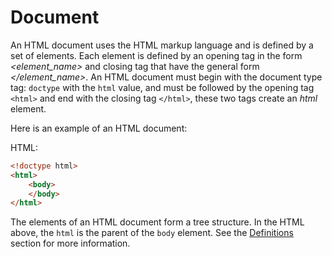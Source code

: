 # Document

An HTML document uses the HTML markup language and is defined by a set of elements. Each element is defined by an opening tag in the form _<element_name>_ and closing tag that have the general form _</element_name>_.  An HTML document must begin with the document type tag: `doctype` with the `html` value, and must be followed by the opening tag `<html>` and end with the closing tag `</html>`, these two tags create an  _html_ element.
 
Here is an example of an HTML document:

HTML:

```html
<!doctype html>
<html>
    <body>
    </body>
</html>
```

The elements of an HTML document form a tree structure. In the HTML above, the `html` is the parent of the `body` element. See the [Definitions](#definitions) section for more information.
